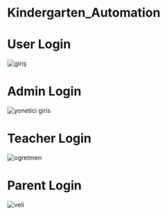 # Kindergarten_Automation

# User Login

![giriş](https://user-images.githubusercontent.com/47866774/91274093-e0b7d780-e786-11ea-8dc2-8619ba6432bd.JPG)

# Admin Login

![yonetici giris](https://user-images.githubusercontent.com/47866774/91274098-e1506e00-e786-11ea-94bd-f2ba4fab4352.JPG)

# Teacher Login
![ogretmen](https://user-images.githubusercontent.com/47866774/91274549-853a1980-e787-11ea-84d1-572d85d0c7ce.JPG)


# Parent Login

![veli](https://user-images.githubusercontent.com/47866774/91274104-e2819b00-e786-11ea-8233-85bdf03dcae7.JPG)

